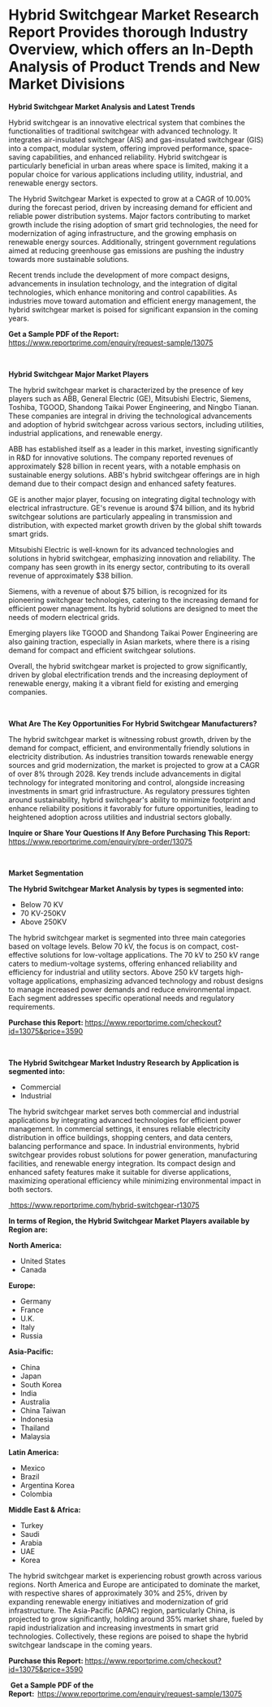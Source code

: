 <p><h1>Hybrid Switchgear Market Research Report Provides thorough Industry Overview, which offers an In-Depth Analysis of Product Trends and New Market Divisions</h1></p><p><strong>Hybrid Switchgear Market Analysis and Latest Trends</strong></p>
<p><p>Hybrid switchgear is an innovative electrical system that combines the functionalities of traditional switchgear with advanced technology. It integrates air-insulated switchgear (AIS) and gas-insulated switchgear (GIS) into a compact, modular system, offering improved performance, space-saving capabilities, and enhanced reliability. Hybrid switchgear is particularly beneficial in urban areas where space is limited, making it a popular choice for various applications including utility, industrial, and renewable energy sectors.</p><p>The Hybrid Switchgear Market is expected to grow at a CAGR of 10.00% during the forecast period, driven by increasing demand for efficient and reliable power distribution systems. Major factors contributing to market growth include the rising adoption of smart grid technologies, the need for modernization of aging infrastructure, and the growing emphasis on renewable energy sources. Additionally, stringent government regulations aimed at reducing greenhouse gas emissions are pushing the industry towards more sustainable solutions. </p><p>Recent trends include the development of more compact designs, advancements in insulation technology, and the integration of digital technologies, which enhance monitoring and control capabilities. As industries move toward automation and efficient energy management, the hybrid switchgear market is poised for significant expansion in the coming years.</p></p>
<p><strong>Get a Sample PDF of the Report:&nbsp;</strong> <a href="https://www.reportprime.com/enquiry/request-sample/13075?utm_campaign=4522&utm_medium=2&utm_source=Github&utm_content=ia&utm_term=17052025&utm_id=hybrid-switchgear">https://www.reportprime.com/enquiry/request-sample/13075</a></p>
<p>&nbsp;</p>
<p><strong>Hybrid Switchgear Major Market Players</strong></p>
<p><p>The hybrid switchgear market is characterized by the presence of key players such as ABB, General Electric (GE), Mitsubishi Electric, Siemens, Toshiba, TGOOD, Shandong Taikai Power Engineering, and Ningbo Tianan. These companies are integral in driving the technological advancements and adoption of hybrid switchgear across various sectors, including utilities, industrial applications, and renewable energy.</p><p>ABB has established itself as a leader in this market, investing significantly in R&D for innovative solutions. The company reported revenues of approximately $28 billion in recent years, with a notable emphasis on sustainable energy solutions. ABB's hybrid switchgear offerings are in high demand due to their compact design and enhanced safety features.</p><p>GE is another major player, focusing on integrating digital technology with electrical infrastructure. GE's revenue is around $74 billion, and its hybrid switchgear solutions are particularly appealing in transmission and distribution, with expected market growth driven by the global shift towards smart grids.</p><p>Mitsubishi Electric is well-known for its advanced technologies and solutions in hybrid switchgear, emphasizing innovation and reliability. The company has seen growth in its energy sector, contributing to its overall revenue of approximately $38 billion.</p><p>Siemens, with a revenue of about $75 billion, is recognized for its pioneering switchgear technologies, catering to the increasing demand for efficient power management. Its hybrid solutions are designed to meet the needs of modern electrical grids.</p><p>Emerging players like TGOOD and Shandong Taikai Power Engineering are also gaining traction, especially in Asian markets, where there is a rising demand for compact and efficient switchgear solutions.</p><p>Overall, the hybrid switchgear market is projected to grow significantly, driven by global electrification trends and the increasing deployment of renewable energy, making it a vibrant field for existing and emerging companies.</p></p>
<p>&nbsp;</p>
<p><strong>What Are The Key Opportunities For Hybrid Switchgear Manufacturers?</strong></p>
<p><p>The hybrid switchgear market is witnessing robust growth, driven by the demand for compact, efficient, and environmentally friendly solutions in electricity distribution. As industries transition towards renewable energy sources and grid modernization, the market is projected to grow at a CAGR of over 8% through 2028. Key trends include advancements in digital technology for integrated monitoring and control, alongside increasing investments in smart grid infrastructure. As regulatory pressures tighten around sustainability, hybrid switchgear's ability to minimize footprint and enhance reliability positions it favorably for future opportunities, leading to heightened adoption across utilities and industrial sectors globally.</p></p>
<p><strong>Inquire or Share Your Questions If Any Before Purchasing This Report:</strong> <a href="https://www.reportprime.com/enquiry/pre-order/13075?utm_campaign=4522&utm_medium=2&utm_source=Github&utm_content=ia&utm_term=17052025&utm_id=hybrid-switchgear">https://www.reportprime.com/enquiry/pre-order/13075</a></p>
<p>&nbsp;</p>
<p><strong>Market Segmentation</strong></p>
<p><strong>The Hybrid Switchgear Market Analysis by types is segmented into:</strong></p>
<p><ul><li>Below 70 KV</li><li>70 KV-250KV</li><li>Above 250KV</li></ul></p>
<p><p>The hybrid switchgear market is segmented into three main categories based on voltage levels. Below 70 kV, the focus is on compact, cost-effective solutions for low-voltage applications. The 70 kV to 250 kV range caters to medium-voltage systems, offering enhanced reliability and efficiency for industrial and utility sectors. Above 250 kV targets high-voltage applications, emphasizing advanced technology and robust designs to manage increased power demands and reduce environmental impact. Each segment addresses specific operational needs and regulatory requirements.</p></p>
<p><strong>Purchase this Report:&nbsp;</strong><a href="https://www.reportprime.com/checkout?id=13075&price=3590&utm_campaign=4522&utm_medium=2&utm_source=Github&utm_content=ia&utm_term=17052025&utm_id=hybrid-switchgear">https://www.reportprime.com/checkout?id=13075&price=3590</a></p>
<p>&nbsp;</p>
<p><strong>The Hybrid Switchgear Market Industry Research by Application is segmented into:</strong></p>
<p><ul><li>Commercial</li><li>Industrial</li></ul></p>
<p><p>The hybrid switchgear market serves both commercial and industrial applications by integrating advanced technologies for efficient power management. In commercial settings, it ensures reliable electricity distribution in office buildings, shopping centers, and data centers, balancing performance and space. In industrial environments, hybrid switchgear provides robust solutions for power generation, manufacturing facilities, and renewable energy integration. Its compact design and enhanced safety features make it suitable for diverse applications, maximizing operational efficiency while minimizing environmental impact in both sectors.</p></p>
<p><a href="https://www.reportprime.com/hybrid-switchgear-r13075?utm_campaign=4522&utm_medium=2&utm_source=Github&utm_content=ia&utm_term=17052025&utm_id=hybrid-switchgear">&nbsp;https://www.reportprime.com/hybrid-switchgear-r13075</a></p>
<p><strong>In terms of Region, the Hybrid Switchgear Market Players available by Region are:</strong></p>
<p>
    <p> <strong> North America: </strong>
        <ul>
            <li>United States</li>
            <li>Canada</li>
        </ul>
        </p> 
    <p> <strong> Europe: </strong>
        <ul>
            <li>Germany</li>
            <li>France</li>
            <li>U.K.</li>
            <li>Italy</li>
            <li>Russia</li>
        </ul>
        </p> 
    <p> <strong> Asia-Pacific: </strong>
        <ul>
            <li>China</li>
            <li>Japan</li>
            <li>South Korea</li>
            <li>India</li>
            <li>Australia</li>
            <li>China Taiwan</li>
            <li>Indonesia</li>
            <li>Thailand</li>
            <li>Malaysia</li>
        </ul>
        </p> 
    <p> <strong> Latin America: </strong>
        <ul>
            <li>Mexico</li>
            <li>Brazil</li>
            <li>Argentina Korea</li>
            <li>Colombia</li>
        </ul>
        </p> 
    <p> <strong> Middle East & Africa: </strong>
        <ul>
            <li>Turkey</li>
            <li>Saudi</li>
            <li>Arabia</li>
            <li>UAE</li>
            <li>Korea</li>
        </ul>
    </p>
    </p>
<p><p>The hybrid switchgear market is experiencing robust growth across various regions. North America and Europe are anticipated to dominate the market, with respective shares of approximately 30% and 25%, driven by expanding renewable energy initiatives and modernization of grid infrastructure. The Asia-Pacific (APAC) region, particularly China, is projected to grow significantly, holding around 35% market share, fueled by rapid industrialization and increasing investments in smart grid technologies. Collectively, these regions are poised to shape the hybrid switchgear landscape in the coming years.</p></p>
<p><strong>Purchase this Report: </strong><a href="https://www.reportprime.com/checkout?id=13075&price=3590&utm_campaign=4522&utm_medium=2&utm_source=Github&utm_content=ia&utm_term=17052025&utm_id=hybrid-switchgear">https://www.reportprime.com/checkout?id=13075&price=3590</a></p>
<p>&nbsp;<strong>Get a Sample PDF of the Report:&nbsp;&nbsp;</strong><a href="https://www.reportprime.com/enquiry/request-sample/13075?utm_campaign=4522&utm_medium=2&utm_source=Github&utm_content=ia&utm_term=17052025&utm_id=hybrid-switchgear">https://www.reportprime.com/enquiry/request-sample/13075</a></p>
<p><strong></strong></p>
<p><p></p><p></p><p></p></p>